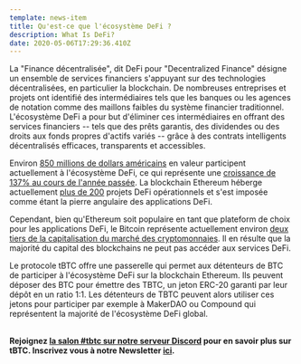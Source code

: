 ```yaml
---
template: news-item
title: Qu'est-ce que l'écosystème DeFi ?
description: What Is DeFi?
date: 2020-05-06T17:29:36.410Z
---
```

La "Finance décentralisée", dit DeFi pour "Decentralized Finance" désigne un ensemble de services financiers s'appuyant sur des technologies décentralisées, en particulier la blockchain. De nombreuses entreprises et projets ont identifié des intermédiaires tels que les banques ou les agences de notation comme des maillons faibles du système financier traditionnel. L'écosystème DeFi a pour but d'éliminer ces intermédiaires en offrant des services financiers -- tels que des prêts garantis, des dividendes ou des droits aux fonds propres d'actifs variés -- grâce à des contrats intelligents décentralisés efficaces, transparents et accessibles.



Environ [850 millions de dollars américains](http://defipulse.com) en valeur participent actuellement à l'écosystème DeFi, ce qui représente une [croissance de 137% au cours de l'année passée](https://defirate.com/market-report-2019/). La blockchain Ethereum héberge actuellement [plus de 200](https://defiprime.com/ethereum) projets DeFi opérationnels et s'est imposée comme étant la pierre angulaire des applications DeFi.


Cependant, bien qu'Ethereum soit populaire en tant que plateform de choix pour les applications DeFi, le Bitcoin représente actuellement environ [deux tiers de la capitalisation du marché des cryptomonnaies](https://coinmarketcap.com/charts/). Il en résulte que la majorité du capital des blockchains ne peut pas accéder aux services DeFi.


Le protocole tBTC offre une passerelle qui permet aux détenteurs de BTC de participer à l'écosystème DeFi sur la blockchain Ethereum. Ils peuvent déposer des BTC pour émettre des TBTC, un jeton ERC-20 garanti par leur dépôt en un ratio 1:1. Les détenteurs de TBTC peuvent alors utiliser ces jetons pour participer par exemple à MakerDAO ou Compound  qui représentent la majorité de l'écosystème DeFi global.

**\
Rejoignez [la salon \#tbtc sur notre serveur Discord](https://discord.gg/wYezN7v) pour en savoir plus sur tBTC. Inscrivez vous à notre Newsletter [ici](https://tbtc.network/#mailing-list).**
